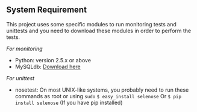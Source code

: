 System Requirement
-------------------

This project uses some specific modules to run monitoring tests and unittests and you need to download these modules in order to perform the tests.

*For monitoring*
+ Python: version 2.5.x or above
+ MySQLdb: [Download here](http://pypi.python.org/pypi/MySQL-python/)

*For unittest*
+ nosetest: On most UNIX-like systems, you probably need to run these commands as root or using `sudo`
`$ easy_install selenose`
	Or
`$ pip install selenose`	(If you have pip installed)

